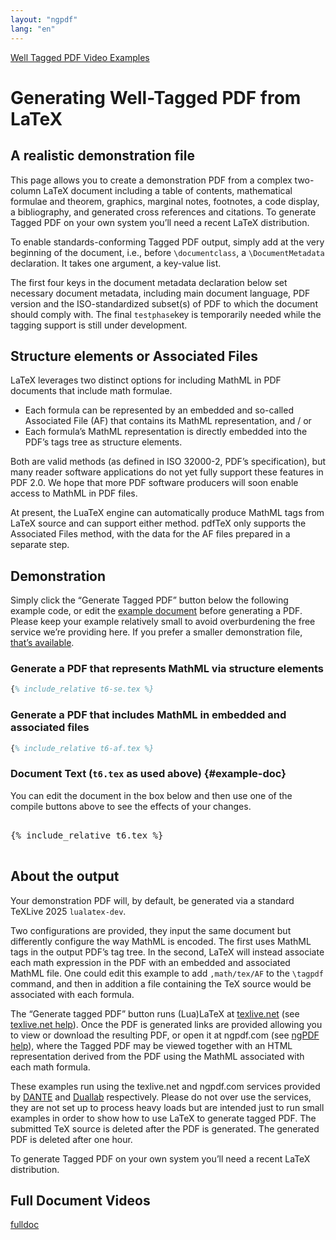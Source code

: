 ```yaml
---
layout: "ngpdf"
lang: "en"
---
```


<script>
function generatepreamble(t,e) {return e.getValue();}
runlatex.texts.metadata="";
runlatex.editorlines=455;
runlatex.preincludes = {
 "pre0": {"pre2": "t6.tex"},
 "pre1": {"pre2": "t6.tex"}
 }
</script>

[Well Tagged PDF Video Examples](./)

# Generating Well-Tagged PDF from LaTeX

## A realistic demonstration file

This page allows you to create a demonstration PDF from a complex
two-column LaTeX document including a table of contents, mathematical
formulae and theorem, graphics, marginal notes, footnotes, a code
display, a bibliography, and generated cross references and citations.
To generate Tagged PDF on your own system you’ll need a recent LaTeX distribution.

To enable standards-conforming Tagged PDF output, simply add at the
very beginning of the document, i.e., before `\documentclass`, a
`\DocumentMetadata` declaration. It takes one argument, a key-value
list.

The first four keys in the document metadata declaration below set
necessary document metadata, including main  document language, PDF version and the
ISO-standardized subset(s) of PDF to which the document should comply with.
The final `testphase`key is temporarily needed while the tagging support is still under development.

## Structure elements or Associated Files

LaTeX leverages two distinct options for including MathML in PDF documents that include math formulae.

 * Each formula can be represented by an embedded and so-called Associated File (AF) that contains its MathML representation, and / or
 * Each formula’s MathML representation is directly embedded into the PDF’s tags tree as structure elements.

Both are valid methods (as defined in ISO 32000-2, PDF’s
specification), but many reader software applications do not yet fully
support these features in PDF 2.0. We hope that more PDF software
producers will soon enable access to MathML in PDF files.

At present, the LuaTeX engine can automatically produce MathML tags
from LaTeX source and can support either method. pdfTeX only supports
the Associated Files method, with the data for the AF files prepared
in a separate step.

## Demonstration

Simply click the “Generate Tagged PDF” button below the following example code, or edit the [example document](#example-doc) before generating a PDF.
Please keep your example relatively small to avoid overburdening the free service we’re providing here.
If you prefer a smaller demonstration file, [that’s available](small-example).


### Generate a PDF that represents MathML via structure elements

```latex
{% include_relative t6-se.tex %}
```

###  Generate a PDF that includes MathML in embedded and associated files

```latex
{% include_relative t6-af.tex %}
```


### Document Text (`t6.tex` as used above) {#example-doc}

You can edit the document in the box below and then use one of the compile buttons above to see the effects of your changes.

<pre class="norun" markdown="1">

{% include_relative t6.tex %}

</pre>



## About the output

Your demonstration PDF will, by default, be generated via a standard TeXLive 2025 `lualatex-dev`.

Two configurations are provided, they input the same document but differently configure
the way MathML is encoded. The first uses
MathML tags in the output PDF’s tag tree. In the second, LaTeX will instead
associate each math expression in the PDF with an embedded and
associated MathML file. One could edit this example to add `,math/tex/AF` to the `\tagpdf`
command, and then in addition a file containing the TeX source would be associated with each formula.

The “Generate tagged PDF” button runs (Lua)LaTeX at
[texlive.net](https://texlive.net) (see [texlive.net help](https://davidcarlisle.github.io/latexcgi/)). Once the
PDF is generated links are provided allowing you to view or download
the resulting PDF, or open it at ngpdf.com (see [ngPDF help](https://ngpdf.com/help)), where the
Tagged PDF may be viewed together with an HTML representation derived
from the PDF using the MathML associated with each math formula.

These examples run using the texlive.net and ngpdf.com services
provided by [DANTE](https://www.dante.de) and
[Duallab](https://duallab.com) respectively. Please do not over use
the services, they are not set up to process heavy loads but are
intended just to run small examples in order to show how to use LaTeX
to generate tagged PDF. The submitted TeX source is deleted after the
PDF is generated. The generated PDF is deleted after one hour.

To generate Tagged PDF on your own system you’ll need a recent LaTeX distribution.


## Full Document Videos

[fulldoc](fulldoc)

